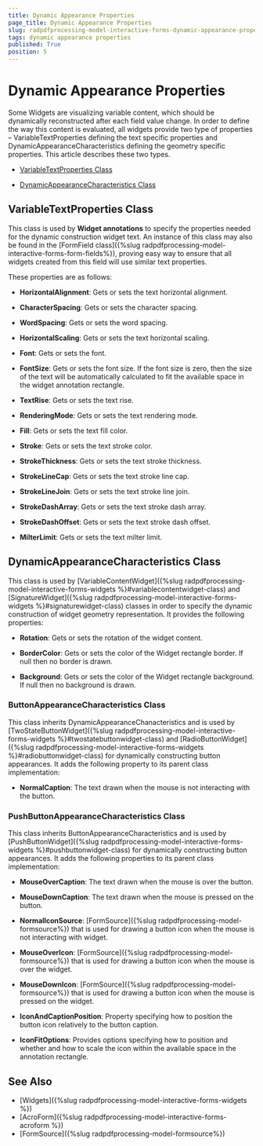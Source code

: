 ```yaml
---
title: Dynamic Appearance Properties 
page_title: Dynamic Appearance Properties   
slug: radpdfprocessing-model-interactive-forms-dynamic-appearance-properties 
tags: dynamic appearance properties 
published: True
position: 5
---
```


# Dynamic Appearance Properties

Some Widgets are visualizing variable content, which should be dynamically reconstructed after each field value change. In order to define the way this content is evaluated, all widgets provide two type of properties – VariableTextProperties defining the text specific properties and DynamicAppearanceCharacteristics defining the geometry specific properties. This article describes these two types.

* [VariableTextProperties Class](#variabletextproperties-class)

* [DynamicAppearanceCharacteristics Class](#dynamicappearancecharacteristics-class)

## VariableTextProperties Class

This class is used by **Widget annotations** to specify the properties needed for the dynamic construction widget text. An instance of this class may also be found in the [FormField class]({%slug radpdfprocessing-model-interactive-forms-form-fields%}), proving easy way to ensure that all widgets created from this field will use similar text properties. 

These properties are as follows:

* **HorizontalAlignment**: Gets or sets the text horizontal alignment.

* **CharacterSpacing**: Gets or sets the character spacing.

* **WordSpacing**: Gets or sets the word spacing.

* **HorizontalScaling**: Gets or sets the text horizontal scaling.

* **Font**: Gets or sets the font.

* **FontSize**: Gets or sets the font size. If the font size is zero, then the size of the text will be automatically calculated to fit the available space in the widget annotation rectangle.

* **TextRise**: Gets or sets the text rise.

* **RenderingMode**: Gets or sets the text rendering mode.

* **Fill**: Gets or sets the text fill color.

* **Stroke**: Gets or sets the text stroke color.

* **StrokeThickness**: Gets or sets the text stroke thickness.

* **StrokeLineCap**: Gets or sets the text stroke line cap.

* **StrokeLineJoin**: Gets or sets the text stroke line join.

* **StrokeDashArray**: Gets or sets the text stroke dash array.

* **StrokeDashOffset**: Gets or sets the text stroke dash offset.

* **MilterLimit**: Gets or sets the text milter limit.


## DynamicAppearanceCharacteristics Class

This class is used by [VariableContentWidget]({%slug radpdfprocessing-model-interactive-forms-widgets %}#variablecontentwidget-class) and [SignatureWidget]({%slug radpdfprocessing-model-interactive-forms-widgets %}#signaturewidget-class) classes in order to specify the dynamic construction of widget geometry representation. It provides the following properties:

* **Rotation**: Gets or sets the rotation of the widget content.

* **BorderColor**: Gets or sets the color of the Widget rectangle border. If null then no border is drawn.

* **Background**: Gets or sets the color of the Widget rectangle background. If null then no background is drawn.


### ButtonAppearanceCharacteristics Class

This class inherits DynamicAppearanceChanacteristics and is used by [TwoStateButtonWidget]({%slug radpdfprocessing-model-interactive-forms-widgets %}#twostatebuttonwidget-class) and [RadioButtonWidget]({%slug radpdfprocessing-model-interactive-forms-widgets %}#radiobuttonwidget-class) for dynamically constructing button appearances. It adds the following property to its parent class implementation:

* **NormalCaption**: The text drawn when the mouse is not interacting with the button.


### PushButtonAppearanceCharacteristics Class

This class inherits ButtonAppearanceCharacteristics and is used by [PushButtonWidget]({%slug radpdfprocessing-model-interactive-forms-widgets %}#pushbuttonwidget-class) for dynamically constructing button appearances. It adds the following properties to its parent class implementation:

* **MouseOverCaption**: The text drawn when the mouse is over the button.

* **MouseDownCaption**: The text drawn when the mouse is pressed on the button.

* **NormalIconSource**: [FormSource]({%slug radpdfprocessing-model-formsource%}) that is used for drawing a button icon when the mouse is not interacting with widget.

* **MouseOverIcon**: [FormSource]({%slug radpdfprocessing-model-formsource%}) that is used for drawing a button icon when the mouse is over the widget.

* **MouseDownIcon**: [FormSource]({%slug radpdfprocessing-model-formsource%}) that is used for drawing a button icon when the mouse is pressed on the widget.

* **IconAndCaptionPosition**: Property specifying how to position the button icon relatively to the button caption.

* **IconFitOptions**: Provides options specifying how to position and whether and how to scale the icon within the available space in the annotation rectangle.


## See Also

* [Widgets]({%slug radpdfprocessing-model-interactive-forms-widgets %})
* [AcroForm]({%slug radpdfprocessing-model-interactive-forms-acroform %})
* [FormSource]({%slug radpdfprocessing-model-formsource%})
